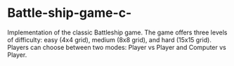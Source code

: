 # Battle-ship-game-c-
 Implementation of the classic Battleship game. The game offers three levels of difficulty: easy (4x4 grid), medium (8x8 grid), and hard (15x15 grid). Players can choose between two modes: Player vs Player and Computer vs Player.
